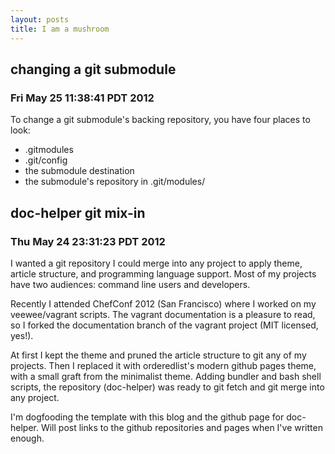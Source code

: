 ```yaml
---
layout: posts
title: I am a mushroom
---
```

## changing a git submodule
### Fri May 25 11:38:41 PDT 2012

To change a git submodule's backing repository, you have four places to
look:

  * .gitmodules
  * .git/config
  * the submodule destination
  * the submodule's repository in .git/modules/

## doc-helper git mix-in
### Thu May 24 23:31:23 PDT 2012

I wanted a git repository I could merge into any project to apply theme,
article structure, and programming language support.  Most of my
projects have two audiences: command line users and developers.

Recently I attended ChefConf 2012 (San Francisco) where I worked on my
veewee/vagrant scripts.  The vagrant documentation is a pleasure to
read, so I forked the documentation branch of the vagrant project
(MIT licensed, yes!).  

At first I kept the theme and pruned the article structure to git any of
my projects.  Then I replaced it with orderedlist's modern github
pages theme, with a small graft from the minimalist theme.  Adding
bundler and bash shell scripts, the repository (doc-helper) was ready to
git fetch and git merge into any project.

I'm dogfooding the template with this blog and the github page for
doc-helper.  Will post links to the github repositories and pages when
I've written enough.
